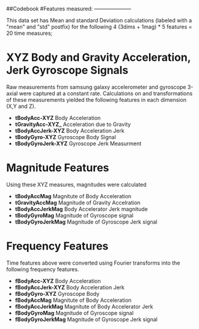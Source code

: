 ##Codebook
#Features measured:
———————

This data set has Mean and standard Deviation calculations 
(labeled with a "mean" and "std" postfix)
for the following  4 (3dims + 1mag) * 5 features = 20 time measures;



# XYZ Body and Gravity Acceleration, Jerk Gyroscope Signals

Raw measurements from samsung galaxy accelerometer and gyroscope 3-axial were captured
at a constant rate. Calculations on and transformations of these measurements yielded the following features
in each dimension (X,Y and Z).  
* **tBodyAcc-XYZ**  Body Acceleration 
* **tGravityAcc-XYZ_** Acceleration due to Gravity
* **tBodyAccJerk-XYZ** Body Acceleration Jerk
* **tBodyGyro-XYZ** Gyroscope Body Signal
* **tBodyGyroJerk-XYZ** Gyroscope Jerk Measurment

# Magnitude Features

Using these XYZ measures, magnitudes were calculated
* **tBodyAccMag** Magnitute of Body Acceleration
* **tGravityAccMag** Magnitude of Gravity Accelration 
* **tBodyAccJerkMag** Body Accelerator Jerk magnitude
* **tBodyGyroMag**  Magnitude of Gyroscope signal 
* **tBodyGyroJerkMag**  Magnitude of Gyroscope Jerk signal

#  Frequency Features 

Time features above were converted using Fourier transforms into
the following frequency features.
* **fBodyAcc-XYZ**  Body Acceleration
* **fBodyAccJerk-XYZ** Body Acceleration Jerk
* **fBodyGyro-XYZ** Gyroscope Body
* **fBodyAccMag** Magnitute of Body Acceleration
* **fBodyAccJerkMag** Magnitute of Body Accelerator Jerk
* **fBodyGyroMag** Magnitude of Gyroscope signal
* **fBodyGyroJerkMag** Magnitude of Gyroscope Jerk signal


